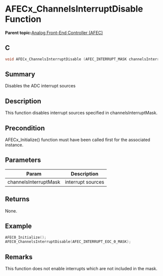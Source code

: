 # AFECx\_ChannelsInterruptDisable Function

**Parent topic:**[Analog Front-End Controller \(AFEC\)](GUID-89A24A8B-C8CE-48B6-9F65-764983A80D78.md)

## C

```c
void AFECx_ChannelsInterruptDisable (AFEC_INTERRUPT_MASK channelsInterruptMask) // x - Instance of the AFEC peripheral
```

## Summary

Disables the ADC interrupt sources

## Description

This function disables interrupt sources specified in channelsInterruptMask.

## Precondition

AFECx\_Initialize\(\) function must have been called first for the associated instance.

## Parameters

|Param|Description|
|-----|-----------|
|channelsInterruptMask|interrupt sources|

## Returns

None.

## Example

```c
AFEC0_Initialize();
AFEC0_ChannelsInterruptDisable(AFEC_INTERRUPT_EOC_0_MASK);
```

## Remarks

This function does not enable interrupts which are not included in the mask.


